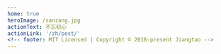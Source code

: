 ```yaml
---
home: true
heroImage: /sanzang.jpg
actionText: 不忘初心
actionLink: '/zh/post/'
<!-- footer: MIT Licensed | Copyright © 2018-present Jiangtao -->
---
```

